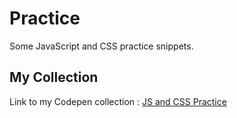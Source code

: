 # Practice
Some JavaScript and CSS practice snippets. 
## My Collection
Link to my Codepen collection : [JS and CSS Practice](https://codepen.io/collection/mrbyYR)
